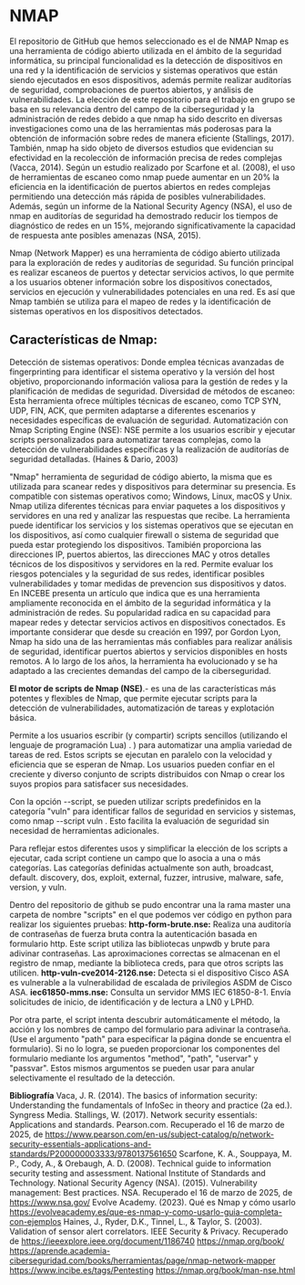 # NMAP
El repositorio de GitHub que hemos seleccionado es el de NMAP
Nmap es una herramienta de código abierto utilizada en el ámbito de la seguridad informática, su principal funcionalidad es la detección de dispositivos en una red y la identificación de servicios y sistemas operativos que están siendo ejecutados en esos dispositivos, además permite realizar auditorías de seguridad, comprobaciones de puertos abiertos, y análisis de vulnerabilidades. 
La elección de este repositorio para el trabajo en grupo se basa en su relevancia dentro del campo de la ciberseguridad y la administración de redes debido a que nmap ha sido descrito en diversas investigaciones como una de las herramientas más poderosas para la obtención de información sobre redes de manera eficiente (Stallings, 2017). 
También, nmap ha sido objeto de diversos estudios que evidencian su efectividad en la recolección de información precisa de redes complejas (Vacca, 2014). 
Según un estudio realizado por Scarfone et al. (2008), el uso de herramientas de escaneo como nmap puede aumentar en un 20% la eficiencia en la identificación de puertos abiertos en redes complejas permitiendo una detección más rápida de posibles vulnerabilidades. 
Además, según un informe de la National Security Agency (NSA), el uso de nmap en auditorías de seguridad ha demostrado reducir los tiempos de diagnóstico de redes en un 15%, mejorando significativamente la capacidad de respuesta ante posibles amenazas (NSA, 2015).

Nmap (Network Mapper) es una herramienta de código abierto utilizada para la exploración de redes y auditorías de seguridad. Su función principal es realizar escaneos de puertos y detectar servicios activos, lo que permite a los usuarios obtener información sobre los dispositivos conectados, servicios en ejecución y vulnerabilidades potenciales en una red. Es así que Nmap también se utiliza para el mapeo de redes y la identificación de sistemas operativos en los dispositivos detectados.
## Características de Nmap:
Detección de sistemas operativos: Donde emplea técnicas avanzadas de fingerprinting para identificar el sistema operativo y la versión del host objetivo, proporcionando información valiosa para la gestión de redes y la planificación de medidas de seguridad.
Diversidad de métodos de escaneo: Esta herramienta ofrece múltiples técnicas de escaneo, como TCP SYN, UDP, FIN, ACK, que permiten adaptarse a diferentes escenarios y necesidades específicas de evaluación de seguridad.
Automatización con Nmap Scripting Engine (NSE): NSE permite a los usuarios escribir y ejecutar scripts personalizados para automatizar tareas complejas, como la detección de vulnerabilidades específicas y la realización de auditorías de seguridad detalladas. (Haines & Dario, 2003)

"Nmap" herramienta de seguridad de código abierto, la misma que es utilizada para scanear redes y dispositivos para determinar su presencia. Es compatible con sistemas operativos como; Windows, Linux, macOS y Unix. 
Nmap utiliza diferentes técnicas para enviar paquetes a los dispositivos y servidores en una red y analizar las respuestas que recibe. La herramienta puede identificar los servicios y los sistemas operativos que se ejecutan en los dispositivos, así como cualquier firewall o sistema de seguridad que pueda estar protegiendo los dispositivos. 
Tamibién proporciona las direcciones IP, puertos abiertos, las direcciones MAC y otros detalles técnicos de los dispositivos y servidores en la red. Permite evaluar los riesgos potenciales y la seguridad de sus redes, identificar posibles vulnerabilidades y tomar medidas de prevencion sus dispositivos y datos.
En INCEBE   presenta un artículo que indica que es una herramienta ampliamente reconocida en el ámbito de la seguridad informática y la administración de redes. Su popularidad radica en su capacidad para mapear redes y detectar servicios activos en dispositivos conectados. Es importante considerar que desde su creación en 1997, por Gordon Lyon, Nmap ha sido una de las herramientas más confiables para realizar análisis de seguridad, identificar puertos abiertos y servicios disponibles en hosts remotos. A lo largo de los años, la herramienta ha evolucionado y se ha adaptado a las crecientes demandas del campo de la ciberseguridad.

**El motor de scripts de Nmap (NSE)**.- es una de las características más potentes y flexibles de Nmap, que permite ejecutar scripts para la detección de vulnerabilidades, automatización de tareas y explotación básica.

Permite a los usuarios escribir (y compartir) scripts sencillos (utilizando el lenguaje de programación Lua) . ) para automatizar una amplia variedad de tareas de red. Estos scripts se ejecutan en paralelo con la velocidad y eficiencia que se esperan de Nmap. Los usuarios pueden confiar en el creciente y diverso conjunto de scripts distribuidos con Nmap o crear los suyos propios para satisfacer sus necesidades.

Con la opción --script, se pueden utilizar scripts predefinidos en la categoría "vuln" para identificar fallos de seguridad en servicios y sistemas, como nmap --script vuln <IP>. Esto facilita la evaluación de seguridad sin necesidad de herramientas adicionales.

Para reflejar estos diferentes usos y simplificar la elección de los scripts a ejecutar, cada script contiene un campo que lo asocia a una o más categorías. Las categorías definidas actualmente son auth, broadcast, default. discovery, dos, exploit, external, fuzzer, intrusive, malware, safe, version, y vuln.

Dentro del repositorio de github se pudo encontrar una la rama master una carpeta de nombre "scripts" en el que podemos ver código en python para realizar los siguientes pruebas:
**http-form-brute.nse:** Realiza una auditoría de contraseñas de fuerza bruta contra la autenticación basada en formulario http.
Este script utiliza las bibliotecas unpwdb y brute para adivinar contraseñas. Las aproximaciones correctas se almacenan en el registro de nmap, mediante la biblioteca creds, para que otros scripts las utilicen.
**http-vuln-cve2014-2126.nse:** Detecta si el dispositivo Cisco ASA es vulnerable a la vulnerabilidad de escalada de privilegios ASDM de Cisco ASA.
**iec61850-mms.nse:** Consulta un servidor MMS IEC 61850-8-1. Envía solicitudes de inicio, de identificación y de lectura a LN0 y LPHD.

Por otra parte, el script intenta descubrir automáticamente el método, la acción y los nombres de campo del formulario para adivinar la contraseña. (Use el argumento "path" para especificar la página donde se encuentra el formulario). Si no lo logra, se pueden proporcionar los componentes del formulario mediante los argumentos "method", "path", "uservar" y "passvar". Estos mismos argumentos se pueden usar para anular selectivamente el resultado de la detección.

**Bibliografía**
Vaca, J. R. (2014). The basics of information security: Understanding the fundamentals of InfoSec in theory and practice (2a ed.). Syngress Media.
Stallings, W. (2017). Network security essentials: Applications and standards. Pearson.com. Recuperado el 16 de marzo de 2025, de https://www.pearson.com/en-us/subject-catalog/p/network-security-essentials-applications-and-standards/P200000003333/9780137561650
Scarfone, K. A., Souppaya, M. P., Cody, A., & Orebaugh, A. D. (2008). Technical guide to information security testing and assessment. National Institute of Standards and Technology.
National Security Agency (NSA). (2015). Vulnerability management: Best practices. NSA. Recuperado el 16 de marzo de 2025, de https://www.nsa.gov/
Evolve Academy. (2023). Qué es Nmap y cómo usarlo
https://evolveacademy.es/que-es-nmap-y-como-usarlo-guia-completa-con-ejemplos
Haines, J., Ryder, D.K., Tinnel, L., & Taylor, S. (2003). Validation of sensor alert correlators. IEEE Security & Privacy. Recuperado de
https://ieeexplore.ieee.org/document/1186740
https://nmap.org/book/
https://aprende.academia-ciberseguridad.com/books/herramientas/page/nmap-network-mapper
https://www.incibe.es/tags/Pentesting
https://nmap.org/book/man-nse.html




